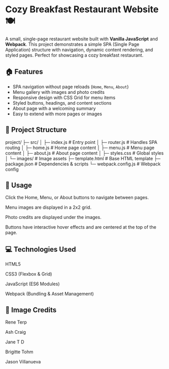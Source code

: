 # Cozy Breakfast Restaurant Website 🍽️

A small, single-page restaurant website built with **Vanilla JavaScript** and **Webpack**. This project demonstrates a simple SPA (Single Page Application) structure with navigation, dynamic content rendering, and styled pages. Perfect for showcasing a cozy breakfast restaurant.

## 🏠 Features

- SPA navigation without page reloads (`Home`, `Menu`, `About`)
- Menu gallery with images and photo credits
- Responsive design with CSS Grid for menu items
- Styled buttons, headings, and content sections
- About page with a welcoming summary
- Easy to extend with more pages or images

## 📁 Project Structure

project/
├─ src/
│ ├─ index.js # Entry point
│ ├─ router.js # Handles SPA routing
│ ├─ home.js # Home page content
│ ├─ menu.js # Menu page content
│ ├─ about.js # About page content
│ ├─ styles.css # Global styles
│ └─ images/ # Image assets
├─ template.html # Base HTML template
├─ package.json # Dependencies & scripts
└─ webpack.config.js # Webpack config

## 🚀 Usage

Click the Home, Menu, or About buttons to navigate between pages.

Menu images are displayed in a 2x2 grid.

Photo credits are displayed under the images.

Buttons have interactive hover effects and are centered at the top of the page.

## 💻 Technologies Used

HTML5

CSS3 (Flexbox & Grid)

JavaScript (ES6 Modules)

Webpack (Bundling & Asset Management)

## 📸 Image Credits

Rene Terp

Ash Craig

Jane T D

Brigitte Tohm

Jason Villanueva
